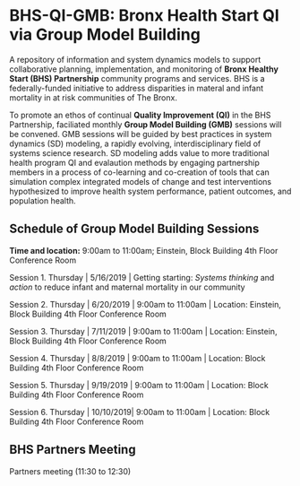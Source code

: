 # BHS-QI-GMB: Bronx Health Start QI via Group Model Building 
A repository of information and system dynamics models to support collaborative planning, implementation, and monitoring of <b>Bronx Healthy Start (BHS) Partnership</b> community programs and services. BHS is a federally-funded initiative to address disparities in materal and infant mortality in at risk communities of The Bronx.  

To promote an ethos of continual <b>Quality Improvement (QI)</b> in the BHS Partnership, faciliated monthly <b>Group Model Building (GMB)</b> sessions will be convened. GMB sessions will be guided by best practices in system dynamics (SD) modeling, a rapidly evolving, interdisciplinary field of systems science research. SD modeling adds value to more traditional health program QI and evalaution methods by engaging partnership members in a process of co-learning and co-creation of tools that can simulation complex integrated models of change and test interventions hypothesized to improve health system performance, patient outcomes, and population health. 

## Schedule of Group Model Building Sessions

<b>Time and location:</b> 9:00am to 11:00am; Einstein, Block Building 4th Floor Conference Room

Session 1. Thursday | 5/16/2019 | Getting starting: <i>Systems thinking</i> and <i>action</i> to reduce infant and maternal mortality in our community

Session 2. Thursday | 6/20/2019 | 9:00am to 11:00am | Location: Einstein, Block Building 4th Floor Conference Room

Session 3. Thursday | 7/11/2019 | 9:00am to 11:00am | Location: Einstein, Block Building 4th Floor Conference Room         

Session 4. Thursday | 8/8/2019  | 9:00am to 11:00am | Location: Block Building 4th Floor Conference Room  

Session 5. Thursday | 9/19/2019 | 9:00am to 11:00am | Location: Block Building 4th Floor Conference Room  

Session 6. Thursday | 10/10/2019| 9:00am to 11:00am | Location: Block Building 4th Floor Conference Room 

## BHS Partners Meeting

Partners meeting (11:30 to 12:30)
